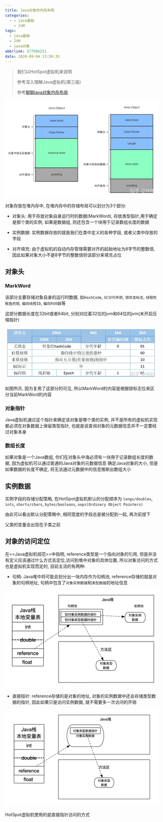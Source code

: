 ```yaml
---
title: Java对象的内存布局
categories:
  - - java基础
    - JVM
tags:
  - java基础
  - JVM
  - java对象
abbrlink: 577906251
date: 2020-09-04 13:59:35
---
```


> 我们以HotSpot虚拟机来说明
>
> 参考深入理解Java虚拟机(第三版)
>
> 参考[聊聊java对象内存布局](https://zhuanlan.zhihu.com/p/50984945)

![Java对象组成](/image/java对象组成.jpg)

对象存放在堆内存中, 在堆内存中的存储布局可以划分为3个部分:

- 对象头: 用于存放对象自身运行时的数据(MarkWord), 存放类型指针,用于确定是那个类的实例, 如果是数据组, 则还包含一个块用于记录数组长度的数据 

- 实例数据: 实例数据存放的就是我们在类中定义的各种字段, 或者父类中存放的字段

- 对齐填充: 由于虚拟机的自动内存管理需要对齐的起始地址为8字节的整数倍, 因此如果对象大小不是8字节的整数倍则该部分来填充占位

<!-- more -->

## 对象头

### MarkWord

该部分主要存储对象自身的运行时数据, 如`HashCode`, `GC分代年龄`, `锁状态标志`, `线程吃鱿鱼的锁`, `偏向线程ID`, `偏向时间戳`等

这部分数据长度在32bit或者64bit, 分别对应着32位的jvm和64位的jvm(未开启压缩指针)

![MarkWord](../../../image/MarkWord状态记录.jpg)

如图所示, 因为复用了这部分的可见, 所以MarkWord的内容是根据锁标志位来区分当前MarkWord的内容

### 对象指针

Java虚拟机通过这个指针来确定该对象是哪个类的实例, 并不是所有的虚拟机实现都必须在对象数据上保留类型指针,
也就是说查询对象的元数据信息并不一定要经过对象本身

### 数组长度

如果对象是一个Java数组, 你们在对象头中海必须有一块用于记录数组长度的数据, 因为虚拟机可以通过普通的Java对象的元数据信息
确定Java对象的大小, 但是如果数据的长度不确定, 将无法通过元数据中的信息推断出数组大小

## 实例数据

实例字段的存储分配策略, 在HotSpot虚拟机默认的分配顺序为 `longs/doubles`, `ints`, `shorts/chars`, `bytes/booleans`,
`oops(Ordinary Object Pointers)`

由此可以看出默认分配策略中, 相同宽度的字段总是被分配到一起, 再次前提下

父类的变量会出现在子类之前

## 对象的访问定位

在<<Java虚拟机规范>>中指明, reference类型是一个指向对象的引用, 但是并没有定义应该通过什么方式去定位,访问到堆中对象的具体位置,
所以对象访问的方式也是虚拟机实现而定的, 目前主流的有两种:

- 句柄:  Java堆中将可能会划分出一块内存作为句柄池, reference存储的就是对象的句柄地址, 句柄中包含了`对象实例数据`和`类型数据`的地址信息

![句柄访问方式](../../../image/对象的句柄访问方式.jpg)

- 直接指针:  reference存储的是对象的地址, 对象的实例数据中还会存储类型数据的指针, 因此如果只是访问实例数据, 就不需要多一次访问的开销

![句柄访问方式](../../../image/直接指针访问方式.jpg)

HotSpot虚拟机使用的是直接指针访问的方式